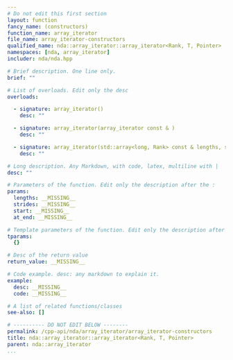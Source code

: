 ```yaml
---
# Do not edit this first section
layout: function
fancy_name: (constructors)
function_name: array_iterator
file_name: array_iterator-constructors
qualified_name: nda::array_iterator::array_iterator<Rank, T, Pointer>
namespaces: [nda, array_iterator]
includer: nda/nda.hpp

# Brief description. One line only.
brief: ""

# List of overloads. Edit only the desc
overloads:

  - signature: array_iterator()
    desc: ""

  - signature: array_iterator(array_iterator const & )
    desc: ""

  - signature: array_iterator(std::array<long, Rank> const & lengths, std::array<long, Rank> const & strides, T * start, bool at_end)
    desc: ""

# Long description. Any Markdown, with code, latex, multiline with |
desc: ""

# Parameters of the function. Edit only the description after the :
params:
  lengths: __MISSING__
  strides: __MISSING__
  start: __MISSING__
  at_end: __MISSING__

# Template parameters of the function. Edit only the description after the :
tparams:
  {}

# Desc of the return value
return_value: __MISSING__

# Code example. desc: any markdown to explain it.
example:
  desc: __MISSING__
  code: __MISSING__

# A list of related functions/classes
see-also: []

# ---------- DO NOT EDIT BELOW --------
permalink: /cpp-api/nda/array_iterator/array_iterator-constructors
title: nda::array_iterator::array_iterator<Rank, T, Pointer>
parent: nda::array_iterator
...
```




